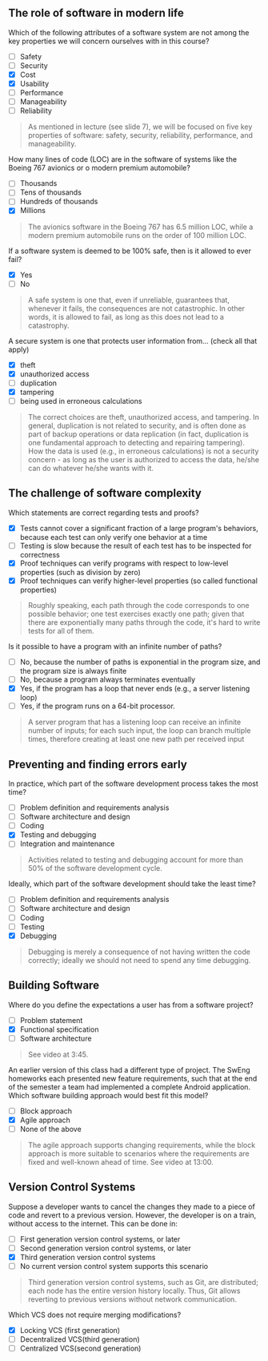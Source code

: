 ## The role of software in modern life

Which of the following attributes of a software system are not among the key properties we will concern ourselves with in this course?

- [ ] Safety
- [ ] Security
- [x] Cost 
- [x] Usability 
- [ ] Performance
- [ ] Manageability
- [ ] Reliability

> As mentioned in lecture (see slide 7), we will be focused on five key properties of software: safety, security, reliability, performance, and manageability.

How many lines of code (LOC) are in the software of systems like the Boeing 767 avionics or o modern premium automobile?

- [ ] Thousands
- [ ] Tens of thousands
- [ ] Hundreds of thousands
- [x] Millions 

> The avionics software in the Boeing 767 has 6.5 million LOC, while a modern premium automobile runs on the order of 100 million LOC.

If a software system is deemed to be 100% safe, then is it allowed to ever fail?

- [x] Yes 
- [ ] No

> A safe system is one that, even if unreliable, guarantees that, whenever it fails, the consequences are not catastrophic. In other words, it is allowed to fail, as long as this does not lead to a catastrophy.

A secure system is one that protects user information from... (check all that apply)

- [x] theft 
- [x] unauthorized access 
- [ ] duplication
- [x] tampering 
- [ ] being used in erroneous calculations

> The correct choices are theft, unauthorized access, and tampering. In general, duplication is not related to security, and is often done as part of backup operations or data replication (in fact, duplication is one fundamental approach to detecting and repairing tampering). How the data is used (e.g., in erroneous calculations) is not a security concern - as long as the user is authorized to access the data, he/she can do whatever he/she wants with it.

## The challenge of software complexity

Which statements are correct regarding tests and proofs?

- [x] Tests cannot cover a significant fraction of a large program's behaviors, because each test can only verify one behavior at a time 
- [ ] Testing is slow because the result of each test has to be inspected for correctness
- [x] Proof techniques can verify programs with respect to low-level properties (such as division by zero) 
- [x] Proof techniques can verify higher-level properties (so called functional properties) 

> Roughly speaking, each path through the code corresponds to one possible behavior; one test exercises exactly one path; given that there are exponentially many paths through the code, it's hard to write tests for all of them.

Is it possible to have a program with an infinite number of paths?

- [ ] No, because the number of paths is exponential in the program size, and the program size is always finite
- [ ] No, because a program always terminates eventually
- [x] Yes, if the program has a loop that never ends (e.g., a server listening loop) 
- [ ] Yes, if the program runs on a 64-bit processor.

> A server program that has a listening loop can receive an infinite number of inputs; for each such input, the loop can branch multiple times, therefore creating at least one new path per received input

## Preventing and finding errors early

In practice, which part of the software development process takes the most time?

- [ ] Problem definition and requirements analysis
- [ ] Software architecture and design
- [ ] Coding
- [x] Testing and debugging 
- [ ] Integration and maintenance

> Activities related to testing and debugging account for more than 50% of the software development cycle.

Ideally, which part of the software development should take the least time?

- [ ] Problem definition and requirements analysis
- [ ] Software architecture and design
- [ ] Coding
- [ ] Testing
- [x] Debugging 

> Debugging is merely a consequence of not having written the code correctly; ideally we should not need to spend any time debugging.

## Building Software

Where do you define the expectations a user has from a software project?

- [ ] Problem statement
- [x] Functional specification 
- [ ] Software architecture

> See video at 3:45.

An earlier version of this class had a different type of project. The SwEng homeworks each presented new feature requirements, such that at the end of the semester a team had implemented a complete Android application. Which software building approach would best fit this model?

- [ ] Block approach
- [x] Agile approach 
- [ ] None of the above

> The agile approach supports changing requirements, while the block approach is more suitable to scenarios where the requirements are fixed and well-known ahead of time. See video at 13:00.

## Version Control Systems

Suppose a developer wants to cancel the changes they made to a piece of code and revert to a previous version. However, the developer is on a train, without access to the internet. This can be done in:

- [ ] First generation version control systems, or later
- [ ] Second generation version control systems, or later
- [x] Third generation version control systems 
- [ ] No current version control system supports this scenario

> Third generation version control systems, such as Git, are distributed; each node has the entire version history locally. Thus, Git allows reverting to previous versions without network communication.

Which VCS does not require merging modifications?

- [x] Locking VCS (first generation) 
- [ ] Decentralized VCS(third generation)
- [ ] Centralized VCS(second generation)
